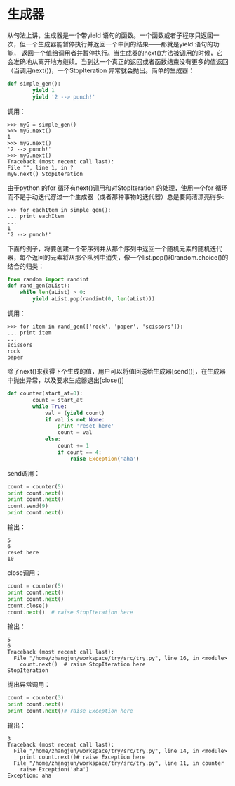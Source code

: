 # 生成器
从句法上讲，生成器是一个带yield 语句的函数。一个函数或者子程序只返回一次，但一个生成器能暂停执行并返回一个中间的结果——那就是yield 语句的功能， 返回一个值给调用者并暂停执行。当生成器的next()方法被调用的时候，它会准确地从离开地方继续。当到达一个真正的返回或者函数结束没有更多的值返回（当调用next())，一个StopIteration 异常就会抛出。简单的生成器：

```python
def simple_gen():
        yield 1
        yield '2 --> punch!'
```

调用：

    >>> myG = simple_gen()
    >>> myG.next()
    1
    >>> myG.next()
    '2 --> punch!'
    >>> myG.next()
    Traceback (most recent call last):
    File "", line 1, in ?
    myG.next() StopIteration

由于python 的for 循环有next()调用和对StopIteration 的处理，使用一个for 循环而不是手动迭代穿过一个生成器（或者那种事物的迭代器）总是要简洁漂亮得多:

    >>> for eachItem in simple_gen():
    ... print eachItem
    ...
    1
    '2 --> punch!'

下面的例子，将要创建一个带序列并从那个序列中返回一个随机元素的随机迭代器，每个返回的元素将从那个队列中消失，像一个list.pop()和random.choice()的结合的归类：

```python
from random import randint
def rand_gen(aList):
    while len(aList) > 0:
        yield aList.pop(randint(0, len(aList)))
```

调用：

    >>> for item in rand_gen(['rock', 'paper', 'scissors']):
    ... print item
    ...
    scissors
    rock
    paper

除了next()来获得下个生成的值，用户可以将值回送给生成器[send()]，在生成器中抛出异常，以及要求生成器退出[close()]

```python
def counter(start_at=0):
        count = start_at
        while True:
            val = (yield count)
            if val is not None:
                print 'reset here'
                count = val
            else:
                count += 1
                if count == 4:
                    raise Exception('aha')
```

send调用：

```python
count = counter(5)
print count.next()
print count.next()
count.send(9)
print count.next()
```

输出：

    5
    6
    reset here
    10

close调用：

```python
count = counter(5)
print count.next()
print count.next()
count.close()
count.next()  # raise StopIteration here
```

输出：

    5
    6
    Traceback (most recent call last):
      File "/home/zhangjun/workspace/try/src/try.py", line 16, in <module>
        count.next()  # raise StopIteration here
    StopIteration

抛出异常调用：

```python
count = counter(3)
print count.next()
print count.next()# raise Exception here
```

输出：

    3
    Traceback (most recent call last):
      File "/home/zhangjun/workspace/try/src/try.py", line 14, in <module>
        print count.next()# raise Exception here
      File "/home/zhangjun/workspace/try/src/try.py", line 11, in counter
        raise Exception('aha')
    Exception: aha
